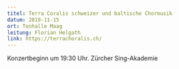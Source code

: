 ```yaml
---
titel: Terra Coralis schweizer und baltische Chormusik
datum: 2019-11-15
ort: Tonhalle Maag
leitung: Florian Helgath
link: https://terrachoralis.ch/
---
```

Konzertbeginn um 19:30 Uhr.
Zürcher Sing-Akademie